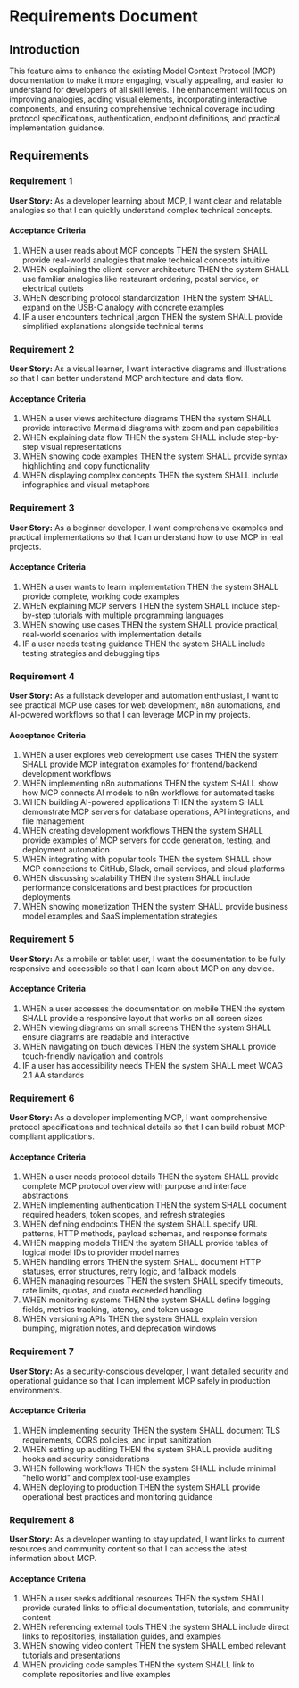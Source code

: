 # Requirements Document

## Introduction

This feature aims to enhance the existing Model Context Protocol (MCP) documentation to make it more engaging, visually appealing, and easier to understand for developers of all skill levels. The enhancement will focus on improving analogies, adding visual elements, incorporating interactive components, and ensuring comprehensive technical coverage including protocol specifications, authentication, endpoint definitions, and practical implementation guidance.

## Requirements

### Requirement 1

**User Story:** As a developer learning about MCP, I want clear and relatable analogies so that I can quickly understand complex technical concepts.

#### Acceptance Criteria

1. WHEN a user reads about MCP concepts THEN the system SHALL provide real-world analogies that make technical concepts intuitive
2. WHEN explaining the client-server architecture THEN the system SHALL use familiar analogies like restaurant ordering, postal service, or electrical outlets
3. WHEN describing protocol standardization THEN the system SHALL expand on the USB-C analogy with concrete examples
4. IF a user encounters technical jargon THEN the system SHALL provide simplified explanations alongside technical terms

### Requirement 2

**User Story:** As a visual learner, I want interactive diagrams and illustrations so that I can better understand MCP architecture and data flow.

#### Acceptance Criteria

1. WHEN a user views architecture diagrams THEN the system SHALL provide interactive Mermaid diagrams with zoom and pan capabilities
2. WHEN explaining data flow THEN the system SHALL include step-by-step visual representations
3. WHEN showing code examples THEN the system SHALL provide syntax highlighting and copy functionality
4. WHEN displaying complex concepts THEN the system SHALL include infographics and visual metaphors

### Requirement 3

**User Story:** As a beginner developer, I want comprehensive examples and practical implementations so that I can understand how to use MCP in real projects.

#### Acceptance Criteria

1. WHEN a user wants to learn implementation THEN the system SHALL provide complete, working code examples
2. WHEN explaining MCP servers THEN the system SHALL include step-by-step tutorials with multiple programming languages
3. WHEN showing use cases THEN the system SHALL provide practical, real-world scenarios with implementation details
4. IF a user needs testing guidance THEN the system SHALL include testing strategies and debugging tips

### Requirement 4

**User Story:** As a fullstack developer and automation enthusiast, I want to see practical MCP use cases for web development, n8n automations, and AI-powered workflows so that I can leverage MCP in my projects.

#### Acceptance Criteria

1. WHEN a user explores web development use cases THEN the system SHALL provide MCP integration examples for frontend/backend development workflows
2. WHEN implementing n8n automations THEN the system SHALL show how MCP connects AI models to n8n workflows for automated tasks
3. WHEN building AI-powered applications THEN the system SHALL demonstrate MCP servers for database operations, API integrations, and file management
4. WHEN creating development workflows THEN the system SHALL provide examples of MCP servers for code generation, testing, and deployment automation
5. WHEN integrating with popular tools THEN the system SHALL show MCP connections to GitHub, Slack, email services, and cloud platforms
6. WHEN discussing scalability THEN the system SHALL include performance considerations and best practices for production deployments
7. WHEN showing monetization THEN the system SHALL provide business model examples and SaaS implementation strategies

### Requirement 5

**User Story:** As a mobile or tablet user, I want the documentation to be fully responsive and accessible so that I can learn about MCP on any device.

#### Acceptance Criteria

1. WHEN a user accesses the documentation on mobile THEN the system SHALL provide a responsive layout that works on all screen sizes
2. WHEN viewing diagrams on small screens THEN the system SHALL ensure diagrams are readable and interactive
3. WHEN navigating on touch devices THEN the system SHALL provide touch-friendly navigation and controls
4. IF a user has accessibility needs THEN the system SHALL meet WCAG 2.1 AA standards

### Requirement 6

**User Story:** As a developer implementing MCP, I want comprehensive protocol specifications and technical details so that I can build robust MCP-compliant applications.

#### Acceptance Criteria

1. WHEN a user needs protocol details THEN the system SHALL provide complete MCP protocol overview with purpose and interface abstractions
2. WHEN implementing authentication THEN the system SHALL document required headers, token scopes, and refresh strategies
3. WHEN defining endpoints THEN the system SHALL specify URL patterns, HTTP methods, payload schemas, and response formats
4. WHEN mapping models THEN the system SHALL provide tables of logical model IDs to provider model names
5. WHEN handling errors THEN the system SHALL document HTTP statuses, error structures, retry logic, and fallback models
6. WHEN managing resources THEN the system SHALL specify timeouts, rate limits, quotas, and quota exceeded handling
7. WHEN monitoring systems THEN the system SHALL define logging fields, metrics tracking, latency, and token usage
8. WHEN versioning APIs THEN the system SHALL explain version bumping, migration notes, and deprecation windows

### Requirement 7

**User Story:** As a security-conscious developer, I want detailed security and operational guidance so that I can implement MCP safely in production environments.

#### Acceptance Criteria

1. WHEN implementing security THEN the system SHALL document TLS requirements, CORS policies, and input sanitization
2. WHEN setting up auditing THEN the system SHALL provide auditing hooks and security considerations
3. WHEN following workflows THEN the system SHALL include minimal "hello world" and complex tool-use examples
4. WHEN deploying to production THEN the system SHALL provide operational best practices and monitoring guidance

### Requirement 8

**User Story:** As a developer wanting to stay updated, I want links to current resources and community content so that I can access the latest information about MCP.

#### Acceptance Criteria

1. WHEN a user seeks additional resources THEN the system SHALL provide curated links to official documentation, tutorials, and community content
2. WHEN referencing external tools THEN the system SHALL include direct links to repositories, installation guides, and examples
3. WHEN showing video content THEN the system SHALL embed relevant tutorials and presentations
4. WHEN providing code samples THEN the system SHALL link to complete repositories and live examples